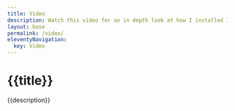 ```yaml
---
title: Video
description: Watch this video for an in depth look at how I installed 11ty on my system!
layout: base
permalink: /video/
eleventyNavigation:
  key: Video
---
```

<div class="container">

  # {{title}}

  {{description}}

  <br>
</div>